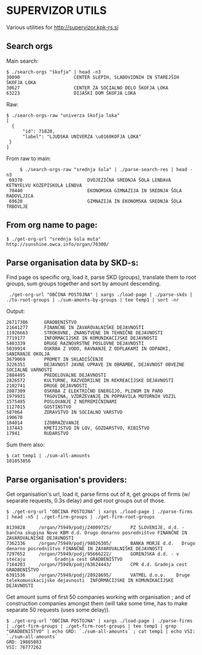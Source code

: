 SUPERVIZOR UTILS
================

Various utilities for http://supervizor.kpk-rs.si

Search orgs
-----------

Main search:

	$ ./search-orgs "škofja" | head -n3
	30090					 CENTER SLEPIH, SLABOVIDNIH IN STAREJŠIH ŠKOFJA LOKA
	30627					 CENTER ZA SOCIALNO DELO ŠKOFJA LOKA
	63223					 DIJAŠKI DOM ŠKOFJA LOKA
	
Raw:

	$ ./search-orgs-raw "univerza škofja loka"
	[
	  {
	      "id": 71820, 
	      "label": "LJUDSKA UNIVERZA \u0160KOFJA LOKA"
	 }
	]

From raw to main:

     	 $ ./search-orgs-raw "srednja šola" | ./parse-search-res | head -n3
	 69370					      DVOJEZIČNA SREDNJA ŠOLA LENDAVA KETNYELVU KOZEPISKOLA LENDVA
	 70440					      EKONOMSKA GIMNAZIJA IN SREDNJA ŠOLA RADOVLJICA
	 69620					      GIMNAZIJA IN EKONOMSKA SREDNJA ŠOLA TRBOVLJE


From org name to page:
----------------------

	$ ./get-org-url "srednja šola muta"
	http://sunshine.owca.info/organ/70300/


Parse organisation data by SKD-s:
---------------------------------

Find page os specific org, load it, parse SKD (groups), translate them to root groups, sum groups together and sort by amount descending.

     ./get-org-url "OBČINA POSTOJNA" | xargs ./load-page | ./parse-skds | ./to-root-groups | ./sum-amonts-by-groups | tee temp1 | sort -nr

Output:

	26717386      GRADBENIŠTVO
	21641277      FINANČNE IN ZAVAROVALNIŠKE DEJAVNOSTI
	11926663      STROKOVNE, ZNANSTVENE IN TEHNIČNE DEJAVNOSTI
	7719177	      INFORMACIJSKE IN KOMUNIKACIJSKE DEJAVNOSTI
	5403339	      DRUGE RAZNOVRSTNE POSLOVNE DEJAVNOSTI
	5039914	      OSKRBA Z VODO, RAVNANJE Z ODPLAKAMI IN ODPADKI, SANIRANJE OKOLJA
	3679069	      PROMET IN SKLADIŠČENJE
	3226351	      DEJAVNOST JAVNE UPRAVE IN OBRAMBE, DEJAVNOST OBVEZNE SOCIALNE VARNOSTI
	2884495	      PREDELOVALNE DEJAVNOSTI
	2826572	      KULTURNE, RAZVEDRILNE IN REKREACIJSKE DEJAVNOSTI
	2102741	      DRUGE DEJAVNOSTI
	2087309	      OSKRBA Z ELEKTRIČNO ENERGIJO, PLINOM IN PARO
	1979931	      TRGOVINA, VZDRŽEVANJE IN POPRAVILA MOTORNIH VOZIL
	1575485	      POSLOVANJE Z NEPREMIČNINAMI
	1127015	      GOSTINSTVO
	587064	      ZDRAVSTVO IN SOCIALNO VARSTVO
	190670	      
	184014	      IZOBRAŽEVANJE
	137443	      KMETIJSTVO IN LOV, GOZDARSTVO, RIBIŠTVO
	17941	      RUDARSTVO

Sum them also:

	$ cat temp1 | ./sum-all-amounts
	101053856

Parse organisation's providers:
------------------------------

Get organisation's url, load it, parse firms out of it, get groups of firms (w/ separate requests, 0.3s delay) and get root groups out of those.

	$ ./get-org-url "OBČINA POSTOJNA" | xargs ./load-page | ./parse-firms | head -n5 | ./get-firm-groups | ./get-firm-root-groups

	8139828		/organ/75949/podj/24009725/	      PZ SLOVENIJE, d.d. - bančna skupina Nove KBM d.d.	Drugo denarno posredništvo FINANČNE IN ZAVAROVALNIŠKE DEJAVNOSTI
	7362336		/organ/75949/podj/98026305/	      BANKA MORJE d.d.	 Drugo denarno posredništvo	FINANČNE IN ZAVAROVALNIŠKE DEJAVNOSTI
	7297652		/organ/75949/podj/95666222/	      GORENJSKA d.d. - v stečaju	       Gradnja cest	GRADBENIŠTVO
	7164203		/organ/75949/podj/63624443/	      CPR d.d. Gradnja cest	       GRADBENIŠTVO
	6391536		/organ/75949/podj/28928695/	      VATMEL d.o.o.    Druge telekomunikacijske dejavnosti	INFORMACIJSKE IN KOMUNIKACIJSKE DEJAVNOSTI


Get amount sums of first 50 companies working with organisation ; and of construction companies amongst them (will take some time, has to make separate 50 requests (uses some delay)).

	$ ./get-org-url "OBČINA POSTOJNA" | xargs ./load-page | ./parse-firms | ./get-firm-groups | ./get-firm-root-groups | tee temp1 | grep "GRADBENIŠTVO" | echo GRD: `./sum-all-amounts` ; cat temp1 | echo VSI: `./sum-all-amounts`
	GRD: 19865083
	VSI: 76777262


